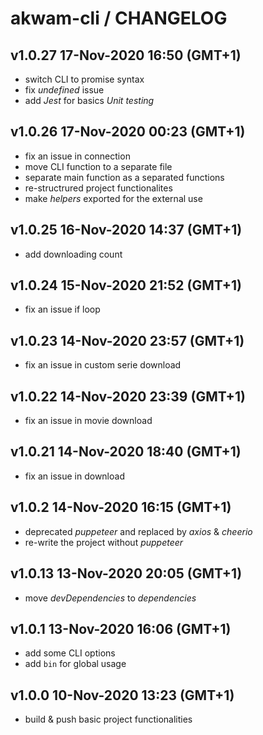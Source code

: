 # akwam-cli / CHANGELOG

## v1.0.27 17-Nov-2020 16:50 (GMT+1)
- switch CLI to promise syntax
- fix _undefined_ issue
- add *Jest* for basics *Unit testing*

## v1.0.26 17-Nov-2020 00:23 (GMT+1)
- fix an issue in connection
- move CLI function to a separate file
- separate main function as a separated functions
- re-structrured project functionalites
- make *helpers* exported for the external use

## v1.0.25 16-Nov-2020 14:37 (GMT+1)
- add downloading count

## v1.0.24 15-Nov-2020 21:52 (GMT+1)
- fix an issue if loop

## v1.0.23 14-Nov-2020 23:57 (GMT+1)
- fix an issue in custom serie download

## v1.0.22 14-Nov-2020 23:39 (GMT+1)
- fix an issue in movie download

## v1.0.21 14-Nov-2020 18:40 (GMT+1)
- fix an issue in download

## v1.0.2 14-Nov-2020 16:15 (GMT+1)
- deprecated *puppeteer* and replaced by *axios* & *cheerio*
- re-write the project without *puppeteer* 

## v1.0.13 13-Nov-2020 20:05 (GMT+1)
- move *devDependencies* to *dependencies*

## v1.0.1 13-Nov-2020 16:06 (GMT+1)
- add some CLI options
- add `bin` for global usage

## v1.0.0 10-Nov-2020 13:23 (GMT+1)
- build & push basic project functionalities